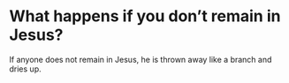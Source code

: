 # What happens if you don’t remain in Jesus?

If anyone does not remain in Jesus, he is thrown away like a branch and dries up.
